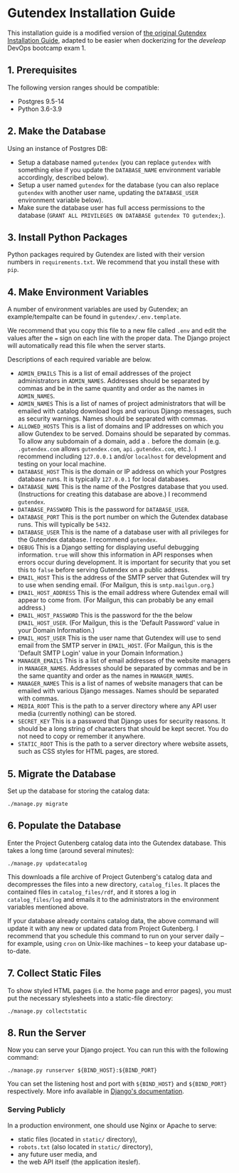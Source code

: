 # Gutendex Installation Guide
This installation guide is a modified version of [the original Gutendex Installation Guide](https://github.com/garethbjohnson/gutendex/wiki/Installation-Guide), adapted to be easier when dockerizing for the _develeap_ DevOps bootcamp exam 1.

## 1. Prerequisites
The following version ranges should be compatible:

- Postgres 9.5-14
- Python 3.6-3.9

## 2. Make the Database
Using an instance of Postgres DB:

- Setup a database named `gutendex` (you can replace `gutendex` with something else if you update the `DATABASE_NAME` environment variable accordingly, described below).
- Setup a user named `gutendex` for the database (you can also replace `gutendex` with another user name, updating the `DATABASE_USER` environment variable below).
- Make sure the database user has full access permissions to the database (`GRANT ALL PRIVILEGES ON DATABASE gutendex TO gutendex;`).

## 3. Install Python Packages
Python packages required by Gutendex are listed with their version numbers in `requirements.txt`.
We recommend that you install these with `pip`.

## 4. Make Environment Variables
A number of environment variables are used by Gutendex; an example/tempalte can be found in `gutendex/.env.template`.

We recommend that you copy this file to a new file called `.env` and edit the values after the `=` sign on each line with the proper data. The Django project will automatically read this file when the server starts.








Descriptions of each required variable are below.

- `ADMIN_EMAILS`
  This is a list of email addresses of the project administrators in `ADMIN_NAMES`. Addresses should be separated by commas and be in the same quantity and order as the names in `ADMIN_NAMES`.
- `ADMIN_NAMES`
  This is a list of names of project administrators that will be emailed with catalog download logs and various Django messages, such as security warnings. Names should be separated with commas.
- `ALLOWED_HOSTS`
  This is a list of domains and IP addresses on which you allow Gutendex to be served. Domains should be separated by commas. To allow any subdomain of a domain, add a `.` before the domain (e.g. `.gutendex.com` allows `gutendex.com`, `api.gutendex.com`, etc.). I recommend including `127.0.0.1` and/or `localhost` for development and testing on your local machine.
- `DATABASE_HOST`
  This is the domain or IP address on which your Postgres database runs. It is typically `127.0.0.1` for local databases.
- `DATABASE_NAME`
  This is the name of the Postgres database that you used. (Instructions for creating this database are above.) I recommend `gutendex`.
- `DATABASE_PASSWORD`
  This is the password for `DATABASE_USER`.
- `DATABASE_PORT`
  This is the port number on which the Gutendex database runs. This will typically be `5432`.
- `DATABASE_USER`
  This is the name of a database user with all privileges for the Gutendex database. I recommend `gutendex`.
- `DEBUG`
  This is a Django setting for displaying useful debugging information. `true` will show this information in API responses when errors occur during development. It is important for security that you set this to `false` before serving Gutendex on a public address.
- `EMAIL_HOST`
  This is the address of the SMTP server that Gutendex will try to use when sending email. (For Mailgun, this is `smtp.mailgun.org`.)
- `EMAIL_HOST_ADDRESS`
  This is the email address where Gutendex email will appear to come from. (For Mailgun, this can probably be any email address.)
- `EMAIL_HOST_PASSWORD`
  This is the password for the the below `EMAIL_HOST_USER`. (For Mailgun, this is the 'Default Password' value in your Domain Information.)
- `EMAIL_HOST_USER`
  This is the user name that Gutendex will use to send email from the SMTP server in `EMAIL_HOST`. (For Mailgun, this is the 'Default SMTP Login' value in your Domain Information.)
- `MANAGER_EMAILS`
  This is a list of email addresses of the website managers in `MANAGER_NAMES`. Addresses should be separated by commas and be in the same quantity and order as the names in `MANAGER_NAMES`.
- `MANAGER_NAMES`
  This is a list of names of website managers that can be emailed with various Django messages. Names should be separated with commas.
- `MEDIA_ROOT`
  This is the path to a server directory where any API user media (currently nothing) can be stored.
- `SECRET_KEY`
  This is a password that Django uses for security reasons. It should be a long string of characters that should be kept secret. You do not need to copy or remember it anywhere.
- `STATIC_ROOT`
  This is the path to a server directory where website assets, such as CSS styles for HTML pages, are stored.

## 5. Migrate the Database
Set up the database for storing the catalog data:

```
./manage.py migrate
```

## 6. Populate the Database
Enter the Project Gutenberg catalog data into the Gutendex database. This takes a long time (around several minutes):

```
./manage.py updatecatalog
```

This downloads a file archive of Project Gutenberg's catalog data and decompresses the files into a new directory, `catalog_files`. It places the contained files in `catalog_files/rdf`, and it stores a log in `catalog_files/log` and emails it to the administrators in the environment variables mentioned above.

If your database already contains catalog data, the above command will update it with any new or updated data from Project Gutenberg. I recommend that you schedule this command to run on your server daily – for example, using `cron` on Unix-like machines – to keep your database up-to-date.

## 7. Collect Static Files
To show styled HTML pages (i.e. the home page and error pages), you must put the necessary stylesheets into a static-file directory:

```
./manage.py collectstatic
```

## 8. Run the Server
Now you can serve your Django project. You can run this with the following command:

```
./manage.py runserver ${BIND_HOST}:${BIND_PORT}
```

You can set the listening host and port with `${BIND_HOST}` and `${BIND_PORT}` respectively. More info available in [Django's documentation](https://docs.djangoproject.com/en/4.1/ref/django-admin/#runserver).

### Serving Publicly
In a production environment, one should use Nginx or Apache to serve:
- static files (located in `static/` directory),
- `robots.txt` (also located in `static/` directory),
- any future user media, and
- the web API itself (the application iteslef).
